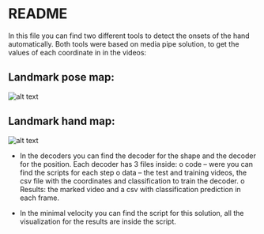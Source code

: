# README #

In this file you can find two different tools to detect the onsets of the hand automatically.
Both tools were based on media pipe solution, to get the values of each coordinate in in the videos:

## Landmark pose map: ##
![alt text](https://google.github.io/mediapipe/images/mobile/pose_tracking_full_body_landmarks.png)

## Landmark hand map: ##
![alt text](https://google.github.io/mediapipe/images/mobile/hand_landmarks.png)

-	In the decoders you can find the decoder for the shape and the decoder for the position. Each decoder has 3 files inside:
o	code – were you can find the scripts for each step
o	data – the test and training videos, the csv file with the coordinates and classification to train the decoder.
o	Results: the marked video and a csv with classification prediction in each frame.

-	In the minimal velocity you can find the script for this solution, all the visualization for the results are inside the script.
